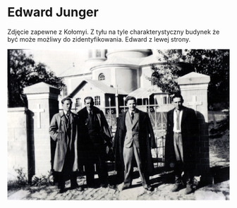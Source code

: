 # Edward Junger

Zdjęcie zapewne z Kołomyi. Z tyłu na tyle charakterystyczny budynek że być może możliwy do zidentyfikowania. Edward z lewej strony.

![image-01](image-01.jpg)
